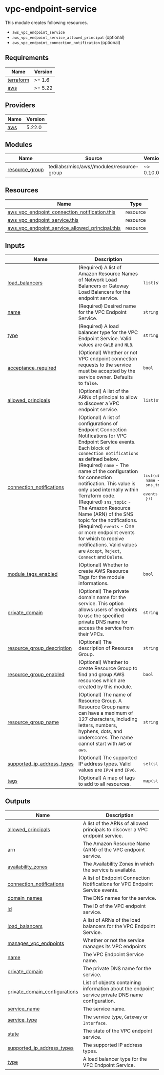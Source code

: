 # vpc-endpoint-service

This module creates following resources.

- `aws_vpc_endpoint_service`
- `aws_vpc_endpoint_service_allowed_principal` (optional)
- `aws_vpc_endpoint_connection_notification` (optional)

<!-- BEGIN_TF_DOCS -->
## Requirements

| Name | Version |
|------|---------|
| <a name="requirement_terraform"></a> [terraform](#requirement\_terraform) | >= 1.6 |
| <a name="requirement_aws"></a> [aws](#requirement\_aws) | >= 5.22 |

## Providers

| Name | Version |
|------|---------|
| <a name="provider_aws"></a> [aws](#provider\_aws) | 5.22.0 |

## Modules

| Name | Source | Version |
|------|--------|---------|
| <a name="module_resource_group"></a> [resource\_group](#module\_resource\_group) | tedilabs/misc/aws//modules/resource-group | ~> 0.10.0 |

## Resources

| Name | Type |
|------|------|
| [aws_vpc_endpoint_connection_notification.this](https://registry.terraform.io/providers/hashicorp/aws/latest/docs/resources/vpc_endpoint_connection_notification) | resource |
| [aws_vpc_endpoint_service.this](https://registry.terraform.io/providers/hashicorp/aws/latest/docs/resources/vpc_endpoint_service) | resource |
| [aws_vpc_endpoint_service_allowed_principal.this](https://registry.terraform.io/providers/hashicorp/aws/latest/docs/resources/vpc_endpoint_service_allowed_principal) | resource |

## Inputs

| Name | Description | Type | Default | Required |
|------|-------------|------|---------|:--------:|
| <a name="input_load_balancers"></a> [load\_balancers](#input\_load\_balancers) | (Required) A list of Amazon Resource Names of Network Load Balancers or Gateway Load Balancers for the endpoint service. | `list(string)` | n/a | yes |
| <a name="input_name"></a> [name](#input\_name) | (Required) Desired name for the VPC Endpoint Service. | `string` | n/a | yes |
| <a name="input_type"></a> [type](#input\_type) | (Required) A load balancer type for the VPC Endpoint Service. Valid values are `GWLB` and `NLB`. | `string` | n/a | yes |
| <a name="input_acceptance_required"></a> [acceptance\_required](#input\_acceptance\_required) | (Optional) Whether or not VPC endpoint connection requests to the service must be accepted by the service owner. Defaults to `false`. | `bool` | `false` | no |
| <a name="input_allowed_principals"></a> [allowed\_principals](#input\_allowed\_principals) | (Optional) A list of the ARNs of principal to allow to discover a VPC endpoint service. | `list(string)` | `[]` | no |
| <a name="input_connection_notifications"></a> [connection\_notifications](#input\_connection\_notifications) | (Optional) A list of configurations of Endpoint Connection Notifications for VPC Endpoint Service events. Each block of `connection_notifications` as defined below.<br>    (Required) `name` - The name of the configuration for connection notification. This value is only used internally within Terraform code.<br>    (Required) `sns_topic` - The Amazon Resource Name (ARN) of the SNS topic for the notifications.<br>    (Required) `events` - One or more endpoint events for which to receive notifications. Valid values are `Accept`, `Reject`, `Connect` and `Delete`. | <pre>list(object({<br>    name      = string<br>    sns_topic = string<br>    events    = set(string)<br>  }))</pre> | `[]` | no |
| <a name="input_module_tags_enabled"></a> [module\_tags\_enabled](#input\_module\_tags\_enabled) | (Optional) Whether to create AWS Resource Tags for the module informations. | `bool` | `true` | no |
| <a name="input_private_domain"></a> [private\_domain](#input\_private\_domain) | (Optional) The private domain name for the service. This option allows users of endpoints to use the specified private DNS name for access the service from their VPCs. | `string` | `null` | no |
| <a name="input_resource_group_description"></a> [resource\_group\_description](#input\_resource\_group\_description) | (Optional) The description of Resource Group. | `string` | `"Managed by Terraform."` | no |
| <a name="input_resource_group_enabled"></a> [resource\_group\_enabled](#input\_resource\_group\_enabled) | (Optional) Whether to create Resource Group to find and group AWS resources which are created by this module. | `bool` | `true` | no |
| <a name="input_resource_group_name"></a> [resource\_group\_name](#input\_resource\_group\_name) | (Optional) The name of Resource Group. A Resource Group name can have a maximum of 127 characters, including letters, numbers, hyphens, dots, and underscores. The name cannot start with `AWS` or `aws`. | `string` | `""` | no |
| <a name="input_supported_ip_address_types"></a> [supported\_ip\_address\_types](#input\_supported\_ip\_address\_types) | (Optional) The supported IP address types. Valid values are `IPv4` and `IPv6`. | `set(string)` | `[]` | no |
| <a name="input_tags"></a> [tags](#input\_tags) | (Optional) A map of tags to add to all resources. | `map(string)` | `{}` | no |

## Outputs

| Name | Description |
|------|-------------|
| <a name="output_allowed_principals"></a> [allowed\_principals](#output\_allowed\_principals) | A list of the ARNs of allowed principals to discover a VPC endpoint service. |
| <a name="output_arn"></a> [arn](#output\_arn) | The Amazon Resource Name (ARN) of the VPC endpoint service. |
| <a name="output_availability_zones"></a> [availability\_zones](#output\_availability\_zones) | The Availability Zones in which the service is available. |
| <a name="output_connection_notifications"></a> [connection\_notifications](#output\_connection\_notifications) | A list of Endpoint Connection Notifications for VPC Endpoint Service events. |
| <a name="output_domain_names"></a> [domain\_names](#output\_domain\_names) | The DNS names for the service. |
| <a name="output_id"></a> [id](#output\_id) | The ID of the VPC endpoint service. |
| <a name="output_load_balancers"></a> [load\_balancers](#output\_load\_balancers) | A list of ARNs of the load balancers for the VPC Endpoint Service. |
| <a name="output_manages_vpc_endpoints"></a> [manages\_vpc\_endpoints](#output\_manages\_vpc\_endpoints) | Whether or not the service manages its VPC endpoints |
| <a name="output_name"></a> [name](#output\_name) | The VPC Endpoint Service name. |
| <a name="output_private_domain"></a> [private\_domain](#output\_private\_domain) | The private DNS name for the service. |
| <a name="output_private_domain_configurations"></a> [private\_domain\_configurations](#output\_private\_domain\_configurations) | List of objects containing information about the endpoint service private DNS name configuration. |
| <a name="output_service_name"></a> [service\_name](#output\_service\_name) | The service name. |
| <a name="output_service_type"></a> [service\_type](#output\_service\_type) | The service type, `Gateway` or `Interface`. |
| <a name="output_state"></a> [state](#output\_state) | The state of the VPC endpoint service. |
| <a name="output_supported_ip_address_types"></a> [supported\_ip\_address\_types](#output\_supported\_ip\_address\_types) | The supported IP address types. |
| <a name="output_type"></a> [type](#output\_type) | A load balancer type for the VPC Endpoint Service. |
<!-- END_TF_DOCS -->
